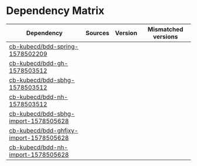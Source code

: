 # Dependency Matrix

Dependency | Sources | Version | Mismatched versions
---------- | ------- | ------- | -------------------
[cb-kubecd/bdd-spring-1578502209](https://github.com/cb-kubecd/bdd-spring-1578502209.git) |  | []() | 
[cb-kubecd/bdd-gh-1578503512](https://github.com/cb-kubecd/bdd-gh-1578503512.git) |  | []() | 
[cb-kubecd/bdd-sbhg-1578503512](https://github.com/cb-kubecd/bdd-sbhg-1578503512.git) |  | []() | 
[cb-kubecd/bdd-nh-1578503512](https://github.com/cb-kubecd/bdd-nh-1578503512.git) |  | []() | 
[cb-kubecd/bdd-sbhg-import-1578505628](https://github.com/cb-kubecd/bdd-sbhg-import-1578505628.git) |  | []() | 
[cb-kubecd/bdd-ghfjxy-import-1578505628](https://github.com/cb-kubecd/bdd-ghfjxy-import-1578505628.git) |  | []() | 
[cb-kubecd/bdd-nh-import-1578505628](https://github.com/cb-kubecd/bdd-nh-import-1578505628.git) |  | []() | 
